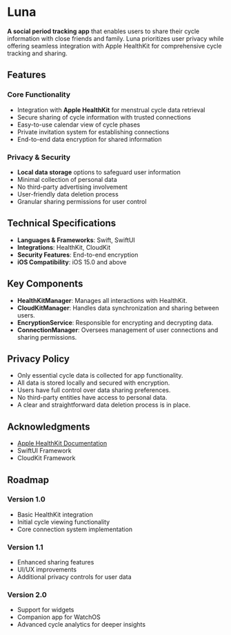 # Luna

**A social period tracking app** that enables users to share their cycle information with close friends and family. Luna prioritizes user privacy while offering seamless integration with Apple HealthKit for comprehensive cycle tracking and sharing.

## Features

### Core Functionality
- Integration with **Apple HealthKit** for menstrual cycle data retrieval
- Secure sharing of cycle information with trusted connections
- Easy-to-use calendar view of cycle phases
- Private invitation system for establishing connections
- End-to-end data encryption for shared information

### Privacy & Security
- **Local data storage** options to safeguard user information
- Minimal collection of personal data
- No third-party advertising involvement
- User-friendly data deletion process
- Granular sharing permissions for user control

## Technical Specifications
- **Languages & Frameworks**: Swift, SwiftUI
- **Integrations**: HealthKit, CloudKit
- **Security Features**: End-to-end encryption
- **iOS Compatibility**: iOS 15.0 and above

## Key Components
- **HealthKitManager**: Manages all interactions with HealthKit.
- **CloudKitManager**: Handles data synchronization and sharing between users.
- **EncryptionService**: Responsible for encrypting and decrypting data.
- **ConnectionManager**: Oversees management of user connections and sharing permissions.

## Privacy Policy
- Only essential cycle data is collected for app functionality.
- All data is stored locally and secured with encryption.
- Users have full control over data sharing preferences.
- No third-party entities have access to personal data.
- A clear and straightforward data deletion process is in place.

## Acknowledgments
- [Apple HealthKit Documentation](https://developer.apple.com/documentation/healthkit)
- SwiftUI Framework
- CloudKit Framework

## Roadmap

### Version 1.0
- Basic HealthKit integration
- Initial cycle viewing functionality
- Core connection system implementation

### Version 1.1
- Enhanced sharing features
- UI/UX improvements
- Additional privacy controls for user data

### Version 2.0
- Support for widgets
- Companion app for WatchOS
- Advanced cycle analytics for deeper insights

